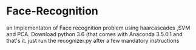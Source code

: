 # Face-Recognition
an Implementaton of Face recognition problem using haarcascades ,SVM and PCA.
Download python 3.6 (that comes with Anaconda 3.5.0.1
and that's it.
just run the recognizer.py after a few mandatory instructions
